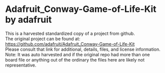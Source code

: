 
# Adafruit_Conway-Game-of-Life-Kit by adafruit  
This is a harvested standardized copy of a project from github.  
The original project can be found at:  
https://github.com/adafruit/Adafruit_Conway-Game-of-Life-Kit  
Please consult that link for additional, details, files, and license information.  
Note: It was auto harvested and if the original repo had more than one board file or anything out of the ordinary the files here are likely not representative.  
    